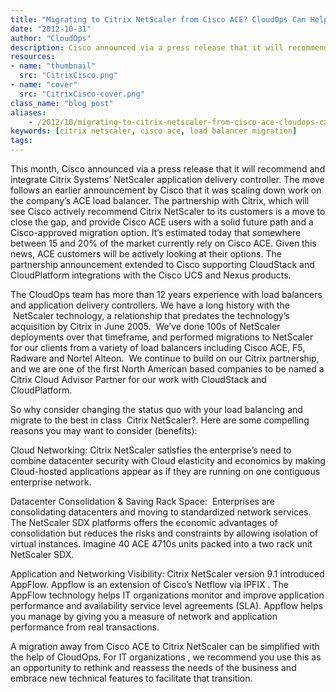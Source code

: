 ```yaml
---
title: "Migrating to Citrix NetScaler from Cisco ACE? CloudOps Can Help"
date: "2012-10-31"
author: "CloudOps"
description: Cisco announced via a press release that it will recommend and integrate Citrix Systems’ NetScaler application delivery controller.
resources:
- name: "thumbnail"
  src: "CitrixCisco.png"
- name: "cover"
  src: "CitrixCisco-cover.png"
class_name: "blog post"
aliases:
    - /2012/10/migrating-to-citrix-netscaler-from-cisco-ace-cloudops-can-help/
keywords: [citrix netscaler, cisco ace, load balancer migration]
tags:
---
```


<p>This month, Cisco announced via a press release that it will recommend and integrate Citrix Systems’ NetScaler application delivery controller. The move follows an earlier announcement by Cisco that it was scaling down work on the company’s ACE load balancer. The partnership with Citrix, which will see Cisco actively recommend Citrix NetScaler to its customers is a move to close the gap, and provide Cisco ACE users with a solid future path and a Cisco-approved migration option. It’s estimated today that somewhere between 15 and 20% of the market currently rely on Cisco ACE. Given this news, ACE customers will be actively looking at their options. The partnership announcement extended to Cisco supporting CloudStack and CloudPlatform integrations with the Cisco UCS and Nexus products.</p>

<p>The CloudOps team has more than 12 years experience with load balancers and application delivery controllers. We have a long history with the &nbsp;NetScaler technology, a relationship that predates the technology’s acquisition by Citrix in June 2005. &nbsp;We’ve done 100s of NetScaler deployments over that timeframe, and performed migrations to NetScaler for our clients from a variety of load balancers including Cisco ACE, F5, Radware and Nortel Alteon. &nbsp;We continue to build on our Citrix partnership, and we are one of the first North American based companies to be named a Citrix Cloud Advisor Partner for our work with CloudStack and CloudPlatform.</p>

<p>So why consider changing the status quo with your load balancing and migrate to the best in class &nbsp;Citrix NetScaler?. Here are some compelling reasons you may want to consider (benefits):</p>

<div class="tabbed-text">
<p>Cloud Networking: Citrix NetScaler satisfies the enterprise’s need to combine datacenter security with Cloud elasticity and economics by making Cloud-hosted applications appear as if they are running on one contiguous enterprise network.</p>
<p>Datacenter Consolidation &amp; Saving Rack Space: &nbsp;Enterprises are consolidating datacenters and moving to standardized network services. The NetScaler SDX platforms offers the economic advantages of consolidation but reduces the risks and constraints by allowing isolation of virtual instances. Imagine 40 ACE 4710s units packed into a two rack unit NetScaler SDX.</p>
<p>Application and Networking Visibility: Citrix NetScaler version 9.1 introduced AppFlow. Appflow is an extension of Cisco’s Netflow via IPFIX . The AppFlow technology helps IT organizations monitor and improve application performance and availability service level agreements (SLA). Appflow helps you manage by giving you a measure of network and application performance from real transactions.</p>
</div>

<p>A migration away from Cisco ACE to Citrix NetScaler can be simplified with the help of CloudOps. For IT organizations , we recommend you use this as an opportunity to rethink and reassess the needs of the business and embrace new technical features to facilitate that transition.</p>